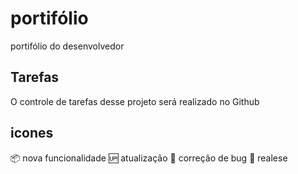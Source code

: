 # portifólio
portifólio do desenvolvedor

## Tarefas

O controle de tarefas desse projeto será realizado no Github

## icones

:package: nova funcionalidade
:up: atualização
:bug: correção de bug
:checkered_flag: realese
